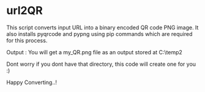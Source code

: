 # url2QR
This script converts input URL into a binary encoded QR code PNG image. 
It also installs pyqrcode and pypng using pip commands  which are required for this process. 

Output : You will get a my_QR.png file as an output stored at C:\temp2

Dont worry if you dont have that directory, this code will create one for you :) 

Happy Converting..!

